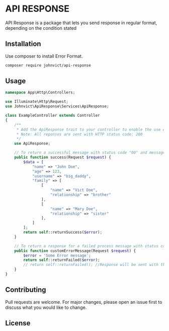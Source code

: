 # API RESPONSE

API Response is a package that lets you send response in regular format, depending on the condition stated

## Installation

Use composer to install Error Format.

```bash
composer require johnvict/api-response
```

## Usage

```php
namespace App\Http\Controllers;

use Illuminate\Http\Request;
use Johnvict\ApiResponse\Services\ApiResponse;

class ExampleController extends Controller
{
	/**
	 * Add the ApiResponse trait to your controller to enable the use of all availaable methods as part of the controller class
	 * Note: All reponses are sent with HTTP status code: 200
	 */
	use ApiResponse;

	// To return a successful message with status code "00" and message "Successful"
    public function success(Request $request) {
		$data = [
			"name" => "John Doe",
			"age" => 123,
			"username" => "big_daddy",
			"family" => [
				[
					"name" => "Vict Doe",
					"relationship" => "brother"
				],
				[
					"name" => "Mary Doe",
					"relationship" => "sister"
				],
			]
		];
		return self::returnSuccess($error);
	}

	// To return a response for a failed process message with status code: "02" custom error message
    public function customErrorMessage(Request $request) {
		$error = 'Some Error message';
		return self::returnFailed($error);
		// return self::returnFailed(); //Response will be sent with the default error message: "request failed"
	}
}
```

## Contributing

Pull requests are welcome. For major changes, please open an issue first to discuss what you would like to change.

## License
